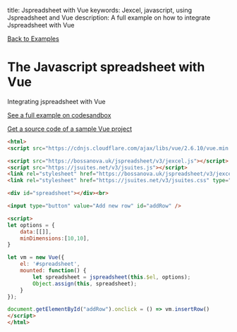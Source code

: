 title: Jspreadsheet with Vue
keywords: Jexcel, javascript, using Jspreadsheet and Vue
description: A full example on how to integrate Jspreadsheet with Vue

[Back to Examples](/jspreadsheet/v3/examples "Back to the examples section")

# The Javascript spreadsheet with Vue

Integrating jspreadsheet with Vue

[See a full example on codesandbox](https://codesandbox.io/embed/vue-default-template-p4hwn)

[Get a source code of a sample Vue project](https://github.com/jspreadsheet/jexcel-with-vue)  

```html
<html>
<script src="https://cdnjs.cloudflare.com/ajax/libs/vue/2.6.10/vue.min.js"></script>

<script src="https://bossanova.uk/jspreadsheet/v3/jexcel.js"></script>
<script src="https://jsuites.net/v3/jsuites.js"></script>
<link rel="stylesheet" href="https://bossanova.uk/jspreadsheet/v3/jexcel.css" type="text/css" />
<link rel="stylesheet" href="https://jsuites.net/v3/jsuites.css" type="text/css" />

<div id="spreadsheet"></div><br>

<input type="button" value="Add new row" id="addRow" />

<script>
let options = {
    data:[[]],
    minDimensions:[10,10],
}

let vm = new Vue({
    el: '#spreadsheet',
    mounted: function() {
        let spreadsheet = jspreadsheet(this.$el, options);
        Object.assign(this, spreadsheet);
    }
}); 

document.getElementById("addRow").onclick = () => vm.insertRow()
</script>
</html>
```

